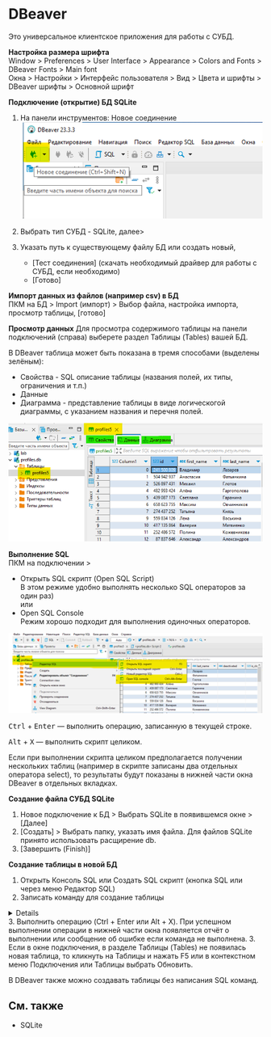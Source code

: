 # DBeaver
Это универсальное клиентское приложения для работы с СУБД.

**Настройка размера шрифта**\
Window > Preferences > User Interface > Appearance > Colors and Fonts > DBeaver Fonts > Main font\
Окна > Настройки > Интерфейс пользователя > Вид > Цвета и шрифты > DBeaver шрифты > Основной шрифт

**Подключение (открытие) БД SQLite**

1. На панели инструментов: Новое соединение \
![](assets/dbeaver_new_conn.png)

2. Выбрать тип СУБД - SQLite, далее>
3. Указать путь к существующему файлу БД или создать новый, 
    - [Тест соединения] (скачать необходимый драйвер для работы с СУБД, если необходимо)
    - [Готово]

**Импорт данных из файлов (например csv) в БД**\
ПКМ на БД > Import (импорт) > Выбор файла, настройка импорта, просмотр таблицы, [готово]


**Просмотр данных**
Для просмотра содержимого таблицы на панели подключений (справа) выберете раздел Таблицы (Tables) вашей БД.

В DBeaver таблица может быть показана в тремя способами (выделены зелёным):
* Свойства - SQL описание таблицы (названия полей, их типы, ограничения и т.п.)
* Данные
* Диаграмма - представление таблицы в виде логическогой диаграммы, с указанием названия и перечня полей.

![](assets/dbeaver_table.png)


**Выполнение SQL**\
ПКМ на подключении > 
* Открыть SQL скрипт (Open SQL Script)\
  В этом режиме удобно выполнять несколько SQL операторов за один раз)\
или
* Open SQL Console\
  Режим хорошо подходит для выполнения одиночных операторов.


![](assets/dbeaver_new_sql_script.png)

<kbd>Ctrl</kbd> + <kbd>Enter</kbd> — выполнить операцию, записанную в текущей строке.

<kbd>Alt</kbd> + <kbd>X</kbd> — выполнить скрипт целиком.

Если при выполнении скрипта целиком предполагается получении нескольких таблиц (например в скрипте записаны два отдельных оператора select), то результаты будут показаны в нижней части окна DBeaver в отдельных вкладках.



**Создание файла СУБД SQLite**
1. Новое подключение к БД > Выбрать SQLite в появившемся окне > [Далее]
2. [Создать] > Выбрать папку, указать имя файла. Для файлов SQLite принято использовать расщирение db.
3. [Завершить (Finish)]

**Создание таблицы в новой БД**
1. Открыть Консоль SQL или Создать SQL скрипт (кнопка SQL или через меню Редактор SQL)
2. Записать команду для создание таблицы
<details>
Например

```sql
create table if not exists Cabinet (
	id integer primary key autoincrement,
	number integer,
  building integer,
  name text,
  seats_count integer,
);
```

Создаётся таблица Cabinet (описывает аудиторию), `if not exists` - операция будет выполнена только тогда, когда таблица не существует.\
`id integer primary key autoincrement` - первичный ключ (primary key, главная колонка таблицы, которая может использоваться для однозначной идентификации записи в таблице и связи с другими таблицами); значения такой колонки будут задаваться автоматически (autoincrement), увеличиваясь на 1 при каждой последующей вставке значения.\ 
	`number integer` - номер аудитории\
  `building text` - название корпуса или здания\
  `name text` - название аудитории\
  `seats_count integer` - количество мест
</details>
3. Выполнить операцию (Ctrl + Enter или Alt + X). При успешном выполнении операции в нижней части окна появляется отчёт о выполнении или сообщение об ошибке если команда не выполнена. 
3. Если в окне подключения, в разделе Таблицы (Tables) не появилась новая таблица, то кликнуть на Таблицы и нажать F5 или в контекстном меню Подключения или Таблицы выбрать Обновить.

В DBeaver также можно создавать таблицы без написания SQL команд.

## См. также
- SQLite

